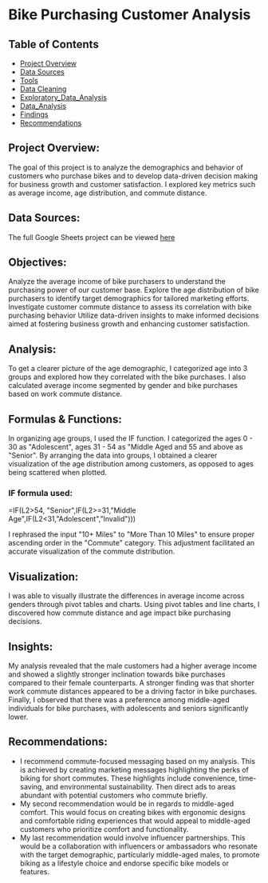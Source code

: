 # Bike Purchasing Customer Analysis

## Table of Contents

- [Project Overview](#project-overview)
- [Data Sources](#data-sources)
- [Tools](#tools)
- [Data Cleaning](#data-cleaning)
- [Exploratory_Data_Analysis](#exploratory-data-analysis)
- [Data_Analysis](#data-analysis)
- [Findings](#findings)
- [Recommendations](#recommendations)


## Project Overview:
The goal of this project is to analyze the demographics and  behavior of customers who purchase bikes and to develop data-driven decision making for business growth and customer satisfaction. I explored key metrics such as average income, age distribution, and commute distance.

## Data Sources:
The full Google Sheets project can be viewed [here](https://docs.google.com/spreadsheets/d/1lnW-6IZPMa3qBn5QJgeDVPCk4sQG6SL7U_bOiHMNmsk/edit?usp=sharing)

## Objectives:
Analyze the average income of bike purchasers to understand the purchasing power of our customer base.
Explore the age distribution of bike purchasers to identify target demographics for tailored marketing efforts.
Investigate customer commute distance to assess its correlation with bike purchasing behavior 
Utilize data-driven insights to make informed decisions aimed at fostering business growth and enhancing customer satisfaction.

## Analysis:
To get a clearer picture of the age demographic, I categorized age into 3 groups and explored how they correlated with the bike purchases. I also calculated average income segmented by gender and bike purchases based on work commute distance.

## Formulas & Functions:
In organizing age groups, I used the IF function. I categorized the ages 0 - 30 as "Adolescent", ages 31 - 54 as "Middle Aged and 55 and above as "Senior". By arranging the data into groups, I obtained a clearer visualization of the age distribution among customers, as opposed to ages being scattered when plotted.

### IF formula used:
=IF(L2>54, "Senior",IF(L2>=31,"Middle Age",IF(L2<31,"Adolescent","Invalid")))

I rephrased the input "10+ Miles" to "More Than 10 Miles" to ensure proper ascending order in the "Commute" category. This adjustment facilitated an accurate visualization of the commute distribution.

## Visualization:
I was able to visually illustrate the differences in average income across genders through pivot tables and charts. Using pivot tables and line charts, I discovered how commute distance and age impact bike purchasing decisions.

## Insights:
My analysis revealed that the male customers had a higher average income and showed a slightly stronger inclination towards bike purchases compared to their female counterparts. A stronger finding was that shorter work commute distances appeared to be a driving factor in bike purchases. Finally, I observed that there was a preference among middle-aged individuals for bike purchases, with adolescents and seniors significantly lower.

## Recommendations:
- I recommend commute-focused messaging based on my analysis. This is achieved by creating marketing messages highlighting the perks of biking for short commutes. These highlights include convenience, time-saving, and environmental sustainability. Then direct ads to areas abundant with potential customers who commute briefly. 
- My second recommendation would be in regards to middle-aged comfort. This would focus on creating bikes with ergonomic designs and comfortable riding experiences that would appeal to middle-aged customers who prioritize comfort and functionality.
- My last recommendation would involve influencer partnerships.  This would be a collaboration with influencers or ambassadors who resonate with the target demographic, particularly middle-aged males, to promote biking as a lifestyle choice and endorse specific bike models or features.
